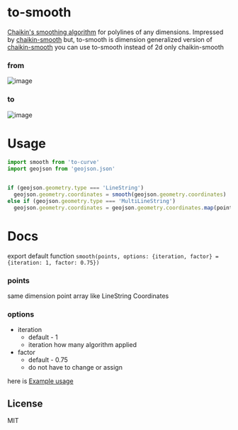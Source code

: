 # to-smooth

[Chaikin's smoothing algorithm](http://www.idav.ucdavis.edu/education/CAGDNotes/Chaikins-Algorithm/Chaikins-Algorithm.html) for polylines of any dimensions.
Impressed by [chaikin-smooth](https://github.com/Jam3/chaikin-smooth) but, to-smooth is dimension generalized version of [chaikin-smooth](https://github.com/Jam3/chaikin-smooth)
you can use to-smooth instead of 2d only chaikin-smooth

### from
![image](https://user-images.githubusercontent.com/27716524/123362217-4e04e680-d5ab-11eb-842d-4fe9d586bbe1.png)

### to
![image](https://user-images.githubusercontent.com/27716524/123362234-51986d80-d5ab-11eb-95ec-f748cdb5f822.png)

# Usage
```js
import smooth from 'to-curve'
import geojson from 'geojson.json'


if (geojson.geometry.type === 'LineString')
  geojson.geometry.coordinates = smooth(geojson.geometry.coordinates)
else if (geojson.geometry.type === 'MultiLineString')
  geojson.geometry.coordinates = geojson.geometry.coordinates.map(points => smooth(points))
```

# Docs
export default function
`smooth(points, options: {iteration, factor} = {iteration: 1, factor: 0.75})`


### points
same dimension point array like LineString Coordinates

### options
- iteration
  - default - 1
  - iteration how many algorithm applied
- factor
  - default - 0.75
  - do not have to change or assign



here is [Example usage](https://openlayers.org/en/latest/examples/chaikin.html)





## License

MIT
